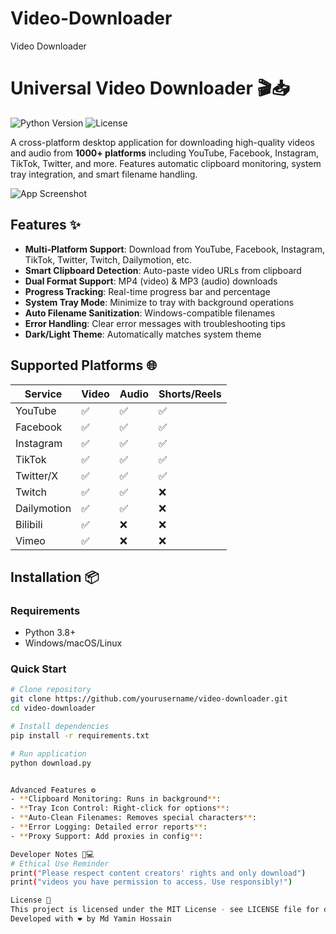 # Video-Downloader
Video Downloader
# Universal Video Downloader 🎬📥

![Python Version](https://img.shields.io/badge/python-3.8%2B-blue)
![License](https://img.shields.io/badge/license-MIT-green)

A cross-platform desktop application for downloading high-quality videos and audio from **1000+ platforms** including YouTube, Facebook, Instagram, TikTok, Twitter, and more. Features automatic clipboard monitoring, system tray integration, and smart filename handling.

![App Screenshot](./screenshot.png) <!-- Replace with actual screenshot file -->

## Features ✨

- **Multi-Platform Support**: Download from YouTube, Facebook, Instagram, TikTok, Twitter, Twitch, Dailymotion, etc.
- **Smart Clipboard Detection**: Auto-paste video URLs from clipboard
- **Dual Format Support**: MP4 (video) & MP3 (audio) downloads
- **Progress Tracking**: Real-time progress bar and percentage
- **System Tray Mode**: Minimize to tray with background operations
- **Auto Filename Sanitization**: Windows-compatible filenames
- **Error Handling**: Clear error messages with troubleshooting tips
- **Dark/Light Theme**: Automatically matches system theme

## Supported Platforms 🌐

| Service       | Video | Audio | Shorts/Reels |
|---------------|-------|-------|--------------|
| YouTube       | ✅    | ✅    | ✅           |
| Facebook      | ✅    | ✅    | ✅           |
| Instagram     | ✅    | ✅    | ✅           |
| TikTok        | ✅    | ✅    | ✅           |
| Twitter/X     | ✅    | ✅    | ✅           |
| Twitch        | ✅    | ✅    | ❌           |
| Dailymotion   | ✅    | ✅    | ❌           |
| Bilibili      | ✅    | ❌    | ❌           |
| Vimeo         | ✅    | ❌    | ❌           |

## Installation 📦

### Requirements
- Python 3.8+
- Windows/macOS/Linux

### Quick Start
```bash
# Clone repository
git clone https://github.com/yourusername/video-downloader.git
cd video-downloader

# Install dependencies
pip install -r requirements.txt

# Run application
python download.py


Advanced Features ⚙️
- **Clipboard Monitoring: Runs in background**:
- **Tray Icon Control: Right-click for options**:
- **Auto-Clean Filenames: Removes special characters**:
- **Error Logging: Detailed error reports**:
- **Proxy Support: Add proxies in config**:

Developer Notes 👨💻
# Ethical Use Reminder
print("Please respect content creators' rights and only download")
print("videos you have permission to access. Use responsibly!")

License 📄
This project is licensed under the MIT License - see LICENSE file for details
Developed with ❤️ by Md Yamin Hossain
